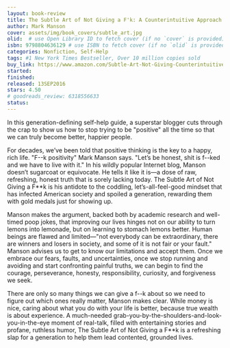 ```yaml
---
layout: book-review
title: The Subtle Art of Not Giving a F'k: A Counterintuitive Approach to Living a Good Life (F'd Book 1)
author: Mark Manson
cover: assets/img/book_covers/subtle_art.jpg
olid:  # use Open Library ID to fetch cover (if no `cover` is provided)
isbn: 9798804636129 # use ISBN to fetch cover (if no `olid` is provided, dashes are optional)
categories: Nonfiction, Self-Help
tags: #1 New York Times Bestseller, Over 10 million copies sold
buy_link: https://www.amazon.com/Subtle-Art-Not-Giving-Counterintuitive/dp/0062457721/ref=tmm_pap_swatch_0
started: 
finished: 
released: 13SEP2016
stars: 4.50
# goodreads_review: 6318556633
status: 
---
```


In this generation-defining self-help guide, a superstar blogger cuts through the crap to show us how to stop trying to be "positive" all the time so that we can truly become better, happier people.

For decades, we’ve been told that positive thinking is the key to a happy, rich life. "F--k positivity" Mark Manson says. "Let’s be honest, shit is f--ked and we have to live with it." In his wildly popular Internet blog, Manson doesn’t sugarcoat or equivocate. He tells it like it is—a dose of raw, refreshing, honest truth that is sorely lacking today. The Subtle Art of Not Giving a F**k is his antidote to the coddling, let’s-all-feel-good mindset that has infected American society and spoiled a generation, rewarding them with gold medals just for showing up.

Manson makes the argument, backed both by academic research and well-timed poop jokes, that improving our lives hinges not on our ability to turn lemons into lemonade, but on learning to stomach lemons better. Human beings are flawed and limited—"not everybody can be extraordinary, there are winners and losers in society, and some of it is not fair or your fault." Manson advises us to get to know our limitations and accept them. Once we embrace our fears, faults, and uncertainties, once we stop running and avoiding and start confronting painful truths, we can begin to find the courage, perseverance, honesty, responsibility, curiosity, and forgiveness we seek.

There are only so many things we can give a f--k about so we need to figure out which ones really matter, Manson makes clear. While money is nice, caring about what you do with your life is better, because true wealth is about experience. A much-needed grab-you-by-the-shoulders-and-look-you-in-the-eye moment of real-talk, filled with entertaining stories and profane, ruthless humor, The Subtle Art of Not Giving a F**k is a refreshing slap for a generation to help them lead contented, grounded lives.